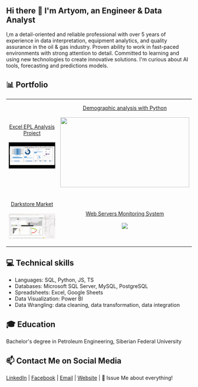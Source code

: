 ## Hi there 👋 I'm Artyom, an Engineer & Data Analyst
I,m a detail-oriented and reliable professional with over 5 years of experience in data interpretation, equipment analytics, and quality assurance in the oil & gas industry. Proven ability to work in fast-paced environments with strong attention to detail. Committed to learning and using new technologies to create innovative solutions. I'm curious about AI tools, forecasting and predictions models.


## 📊 Portfolio

|    |    |
|----------|---------|
| <p align="center">[Excel EPL Analysis Project](https://github.com/artemrudman/Excel_Project_Liverpool) <br><br> <img src="screenshots/DashBoard.gif" width="350"></p>| <p align="center">[Demographic analysis with Python](https://github.com/artemrudman/python_data_analysis) <br><br> <img src="screenshots/python.gif" width="350" height="190"> </p> |
| <p align="center">[Darkstore Market](https://github.com/artemrudman/Darkstore_market) <br><br> <img src="screenshots/2.gif" width="350"></p>| <p align="center">[Web Servers Monitoring System](https://github.com/artemrudman/Webservers_Project/) <br><br> <img src="screenshots/raw_data.gif" width="350"> </p>|

  
## 💻 Technical skills
- Languages: SQL, Python, JS, TS
- Databases: Microsoft SQL Server, MySQL, PostgreSQL
- Spreadsheets: Excel, Google Sheets
- Data Visualization: Power BI
- Data Wrangling: data cleaning, data transformation, data integration

## 🎓 Education
Bachelor's degree in Petroleum Engineering, Siberian Federal University


## 📫 Contact Me on Social Media
[LinkedIn](https://www.linkedin.com/in/artem-rudman/) | [Facebook](https://www.facebook.com/profile.php?id=100077558021053) | [Email](rudmanartyom@gmail.com) | [Website](https://www.artyomrudman.com/about.html) | 💬 Issue Me about everything!
